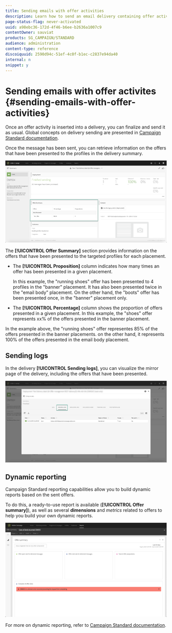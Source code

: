```yaml
---
title: Sending emails with offer activities
description: Learn how to send an email delivery containing offer activities.
page-status-flag: never-activated
uuid: a98ebc36-172d-4f46-b6ee-b2636a1007c9
contentOwner: sauviat
products: SG_CAMPAIGN/STANDARD
audience: administration
content-type: reference
discoiquuid: 2590d94c-51ef-4c0f-b1ec-c2837e94da40
internal: n
snippet: y
---
```


# Sending emails with offer activites {#sending-emails-with-offer-activities}

Once an offer activity is inserted into a delivery, you can finalize and send it as usual. Global concepts on delivery sending are presented in [Campaign Standard documentation](https://docs.adobe.com/content/help/en/campaign-standard/using/testing-and-sending/get-started-sending-messages.html).

Once the message has been sent, you can retrieve information on the offers that have been presented to the profiles in the delivery summary.

![](assets/offers_deliverysent1.png)

The **[!UICONTROL Offer Summary]** section provides information on the offers that have been presented to the targeted profiles for each placement.

* The **[!UICONTROL Proposition]** column indicates how many times an offer has been presented in a given placement.

    In this example, the "running shoes" offer has been presented to 4 profiles in the "banner" placement. It has also been presented twice in the "email body" placement. On the other hand, the "boots" offer has been presented once, in the "banner" placement only.

* The **[!UICONTROL Percentage]** column shows the proportion of offers presented in a given placement. In this example, the "shoes" offer represents xx% of the offers presented in the banner placement.

In the example above, the "running shoes" offer representes 85% of the offers presented in the banner placements. on the other hand, it represents 100% of the offers presented in the email body placement.

## Sending logs

In the delivery **[!UICONTROL Sending logs]**, you can visualize the mirror page of the delivery, including the offers that have been presented.

![](assets/offers_deliverysent2.png)

## Dynamic reporting

Campaign Standard reporting capabilities allow you to build dynamic reports based on the sent offers.

To do this, a ready-to-use report is available (**[!UICONTROL Offer summary]**), as well as several **dimensions** and *metrics* related to offers to help you build your own dynamic reports.

![](assets/reporting.png)

For more on dynamic reporting, refer to [Campaign Standard documentation](https://docs.adobe.com/content/help/en/campaign-standard/using/reporting/get-started-reporting.html).

<!--Mukul Gupta and/or I will supply you with this info (screen)-->

<!--see ram for reporting on reporting using platform capabilitie-->